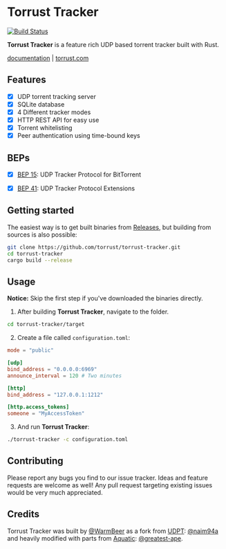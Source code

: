 # Torrust Tracker

[![Build Status](https://app.travis-ci.com/torrust/torrust-tracker.svg?branch=master)](https://app.travis-ci.com/torrust/torrust-tracker)

__Torrust Tracker__ is a feature rich UDP based torrent tracker built with Rust.

[documentation](https://torrust.github.io/torrust-tracker/) | [torrust.com]()

## Features
* [X] UDP torrent tracking server
* [X] SQLite database
* [X] 4 Different tracker modes
* [X] HTTP REST API for easy use
* [X] Torrent whitelisting
* [X] Peer authentication using time-bound keys

## BEPs
* [X] [BEP 15](http://www.bittorrent.org/beps/bep_0015.html): UDP Tracker Protocol for BitTorrent
* [X] [BEP 41](http://bittorrent.org/beps/bep_0041.html): UDP Tracker Protocol Extensions


## Getting started
The easiest way is to get built binaries from [Releases](https://github.com/torrust/torrust-tracker/releases),
but building from sources is also possible:

```bash
git clone https://github.com/torrust/torrust-tracker.git
cd torrust-tracker
cargo build --release
```

## Usage
__Notice:__ Skip the first step if you've downloaded the binaries directly.

1. After building __Torrust Tracker__, navigate to the folder.
```bash
cd torrust-tracker/target
```

2. Create a file called `configuration.toml`:
```toml
mode = "public"

[udp]
bind_address = "0.0.0.0:6969"
announce_interval = 120 # Two minutes

[http]
bind_address = "127.0.0.1:1212"

[http.access_tokens]
someone = "MyAccessToken"
```

3. And run __Torrust Tracker__:
```bash
./torrust-tracker -c configuration.toml
```

## Contributing
Please report any bugs you find to our issue tracker. Ideas and feature requests are welcome as well!
Any pull request targeting existing issues would be very much appreciated.

## Credits
Torrust Tracker was built by [@WarmBeer](https://github.com/WarmBeer)
as a fork from [UDPT](https://github.com/naim94a/udpt): [@naim94a](https://github.com/naim94a)
and heavily modified with parts from [Aquatic](https://github.com/greatest-ape/aquatic): [@greatest-ape](https://github.com/greatest-ape).
